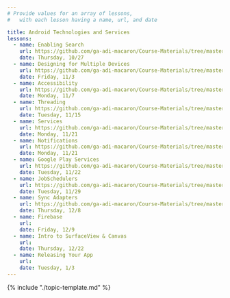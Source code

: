 ```yaml
---
# Provide values for an array of lessons,
#   with each lesson having a name, url, and date

title: Android Technologies and Services
lessons:
  - name: Enabling Search
    url: https://github.com/ga-adi-macaron/Course-Materials/tree/master/lessons/android-technologies-and-services/enable-search-lesson
    date: Thursday, 10/27
  - name: Designing for Multiple Devices
    url: https://github.com/ga-adi-macaron/Course-Materials/tree/master/lessons/user-interface/multiple-devices-lesson
    date: Friday, 11/3
  - name: Accessibility
    url: https://github.com/ga-adi-macaron/Course-Materials/tree/master/lessons/android-technologies-and-services/accessible-apps-lesson
    date: Monday, 11/7
  - name: Threading
    url: https://github.com/ga-adi-macaron/Course-Materials/tree/master/lessons/android-technologies-and-services/threading-lesson
    date: Tuesday, 11/15
  - name: Services
    url: https://github.com/ga-adi-macaron/Course-Materials/tree/master/lessons/android-technologies-and-services/services-lesson
    date: Monday, 11/21
  - name: Notifications
    url: https://github.com/ga-adi-macaron/Course-Materials/tree/master/lessons/android-technologies-and-services/notifications-lesson
    date: Monday, 11/21
  - name: Google Play Services
    url: https://github.com/ga-adi-macaron/Course-Materials/tree/master/lessons/android-technologies-and-services/google-play-services-lesson
    date: Tuesday, 11/22
  - name: JobSchedulers
    url: https://github.com/ga-adi-macaron/Course-Materials/tree/master/lessons/android-technologies-and-services/job-scheduler-lesson
    date: Tuesday, 11/29
  - name: Sync Adapters
    url: https://github.com/ga-adi-macaron/Course-Materials/tree/master/lessons/android-technologies-and-services/sync-adapters-lesson
    date: Thursday, 12/8
  - name: Firebase
    url: 
    date: Friday, 12/9
  - name: Intro to SurfaceView & Canvas
    url: 
    date: Thursday, 12/22
  - name: Releasing Your App
    url: 
    date: Tuesday, 1/3
---
```


{% include "./topic-template.md" %}
